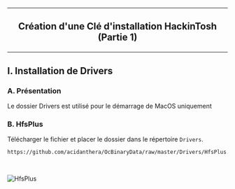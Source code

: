-------------------------------------------------------------------------------------------------------------------
## <p align='center'> Création d'une Clé d'installation HackinTosh (Partie 1) </p>

-------------------------------------------------------------------------------------------------------------------
## I. Installation de Drivers
### A. Présentation
Le dossier Drivers est utilisé pour le démarrage de MacOS uniquement

### B. HfsPlus
Télécharger le fichier et placer le dossier dans le répertoire `Drivers`.

```
https://github.com/acidanthera/OcBinaryData/raw/master/Drivers/HfsPlus.efi
```

<br />

![HfsPlus](https://github.com/user-attachments/assets/dca7d216-71a2-4743-8294-63bd6a8943d2)


